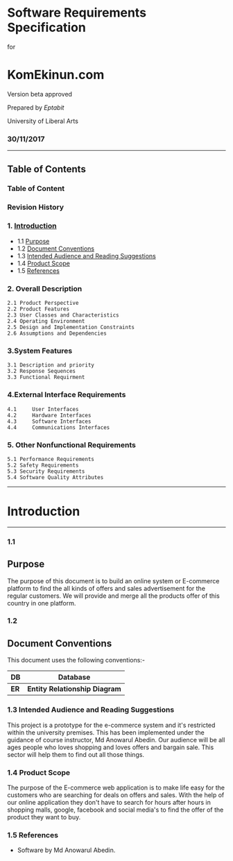 


# Software Requirements Specification

for

# KomEkinun.com

Version beta approved

Prepared by *Eptabit*

University of Liberal Arts

### 30/11/2017



***

## Table of Contents
### Table of Content
### Revision History
### 1.	[Introduction](#introduction)
 - 1.1	[Purpose](#purpose)
 - 1.2	[Document Conventions](#documentconventions)
 - 1.3	[Intended Audience and Reading Suggestions](#intendedaudienceandreadingsuggestions)
 - 1.4	[Product Scope](#productscope)
 - 1.5	[References](#references)
### 2.	Overall Description
	2.1	Product Perspective
	2.2	Product Features
	2.3	User Classes and Characteristics
	2.4	Operating Environment
	2.5	Design and Implementation Constraints
	2.6	Assumptions and Dependencies
### 3.System Features
	3.1	Description and priority
	3.2	Response Sequences
	3.3	Functional Requirment



### 4.External Interface Requirements
	4.1     User Interfaces
	4.2     Hardware Interfaces
 	4.3     Software Interfaces
 	4.4     Communications Interfaces 
 

### 5. Other Nonfunctional Requirements

	5.1	Performance Requirements
	5.2	Safety Requirements
	5.3	Security Requirements
	5.4	Software Quality Attributes
	
	


_____
# Introduction
_____
### 1.1
## Purpose

The purpose of this document is to build an online system or E-commerce platform to find the all  kinds of offers and sales advertisement for the regular customers. We will provide and merge all the products offer of this country in one platform.

### 1.2
## Document Conventions

This document uses the following conventions:-

DB | Database 
--- | --- |
**ER** | **Entity Relationship Diagram**

### 1.3 Intended Audience and Reading Suggestions

This project is a prototype for the e-commerce system and it's restricted within the university premises. This has been implemented under the guidance of course instructor, Md Anowarul Abedin. Our audience will be all ages people who loves shopping and loves offers and bargain sale. This sector will help them to find out  all those things. 

### 1.4 Product Scope

The purpose of the E-commerce web application is to make life easy for the customers who are searching for deals on offers and sales. With the help of our online application they don't have to search for hours after hours in shopping malls, google, facebook and social media's to find the offer of the product they want to buy. 

### 1.5 References

- Software by Md Anowarul Abedin.
















  




